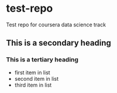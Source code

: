 # test-repo
Test repo for coursera data science track

## This is a secondary heading

### This is a tertiary heading

* first item in list
* second item in list
* third item in list

